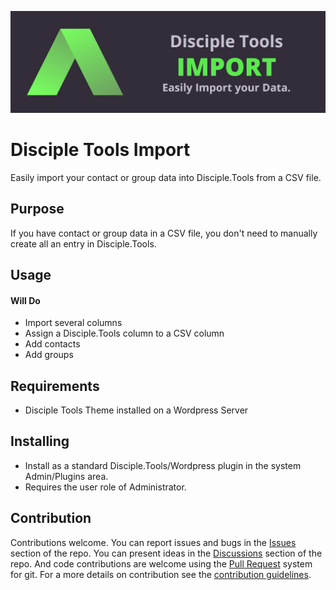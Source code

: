 
![Import](https://raw.githubusercontent.com/DiscipleTools/disciple-tools-import/master/import-banner.png)
# Disciple Tools Import

Easily import your contact or group data into Disciple.Tools from a CSV file.

## Purpose

If you have contact or group data in a CSV file, you don't need to manually create all an entry in Disciple.Tools.

## Usage

#### Will Do

- Import several columns
- Assign a Disciple.Tools column to a CSV column
- Add contacts
- Add groups

## Requirements

- Disciple Tools Theme installed on a Wordpress Server

## Installing

- Install as a standard Disciple.Tools/Wordpress plugin in the system Admin/Plugins area.
- Requires the user role of Administrator.

## Contribution

Contributions welcome. You can report issues and bugs in the
[Issues](https://github.com/DiscipleTools/disciple-tools-import/issues) section of the repo. You can present ideas
in the [Discussions](https://github.com/DiscipleTools/disciple-tools-import/discussions) section of the repo. And
code contributions are welcome using the [Pull Request](https://github.com/DiscipleTools/disciple-tools-import/pulls)
system for git. For a more details on contribution see the
[contribution guidelines](https://github.com/DiscipleTools/disciple-tools-import/blob/master/CONTRIBUTING.md).